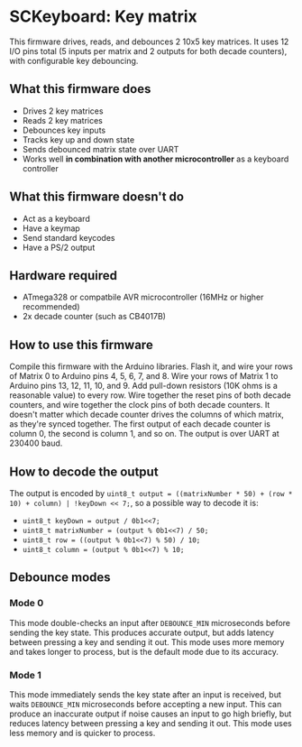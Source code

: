 # SCKeyboard: Key matrix
This firmware drives, reads, and debounces 2 10x5 key matrices. It uses 12 I/O
pins total (5 inputs per matrix and 2 outputs for both decade counters), with
configurable key debouncing.

## What this firmware does
 - Drives 2 key matrices
 - Reads 2 key matrices
 - Debounces key inputs
 - Tracks key up and down state
 - Sends debounced matrix state over UART
 - Works well **in combination with another microcontroller** as a keyboard controller

## What this firmware doesn't do
 - Act as a keyboard
 - Have a keymap
 - Send standard keycodes
 - Have a PS/2 output

## Hardware required
 - ATmega328 or compatbile AVR microcontroller (16MHz or higher recommended)
 - 2x decade counter (such as CB4017B)

## How to use this firmware
Compile this firmware with the Arduino libraries. Flash it, and wire your rows
of Matrix 0 to Arduino pins 4, 5, 6, 7, and 8. Wire your rows of Matrix 1 to
Arduino pins 13, 12, 11, 10, and 9. Add pull-down resistors (10K ohms is a
reasonable value) to every row. Wire together the reset pins of both decade
counters, and wire together the clock pins of both decade counters. It doesn't
matter which decade counter drives the columns of which matrix, as they're
synced together. The first output of each decade counter is column 0, the
second is column 1, and so on. The output is over UART at 230400 baud.

## How to decode the output
The output is encoded by
`uint8_t output = ((matrixNumber * 50) + (row * 10) + column) | !keyDown << 7;`,
so a possible way to decode it is:
 - `uint8_t keyDown = output / 0b1<<7;`
 - `uint8_t matrixNumber = (output % 0b1<<7) / 50;`
 - `uint8_t row = ((output % 0b1<<7) % 50) / 10;`
 - `uint8_t column = (output % 0b1<<7) % 10;`

## Debounce modes
### Mode 0
This mode double-checks an input after `DEBOUNCE_MIN` microseconds before
sending the key state. This produces accurate output, but adds latency between
pressing a key and sending it out. This mode uses more memory and takes longer
to process, but is the default mode due to its accuracy.
### Mode 1
This mode immediately sends the key state after an input is received, but waits
`DEBOUNCE_MIN` microseconds before accepting a new input. This can produce an
inaccurate output if noise causes an input to go high briefly, but reduces
latency between pressing a key and sending it out. This mode uses less memory
and is quicker to process.
